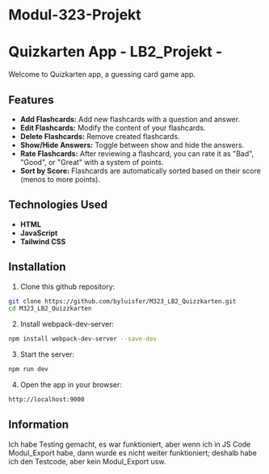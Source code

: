 # Modul-323-Projekt
# Quizkarten App - LB2_Projekt - 
Welcome to Quizkarten app, a guessing card game app.

## Features
- **Add Flashcards:** Add new flashcards with a question and answer.
- **Edit Flashcards:** Modify the content of your flashcards.
- **Delete Flashcards:** Remove created flashcards.
- **Show/Hide Answers:** Toggle between show and hide the answers.
- **Rate Flashcards:** After reviewing a flashcard, you can rate it as "Bad", "Good", or "Great" with a system of points.
- **Sort by Score:** Flashcards are automatically sorted based on their score (menos to more points).

## Technologies Used
- **HTML**
- **JavaScript**
- **Tailwind CSS**

## Installation
1. Clone this github repository:
```bash
git clone https://github.com/byluisfer/M323_LB2_Quizzkarten.git
cd M323_LB2_Quizzkarten
```
2. Install webpack-dev-server:
```bash
npm install webpack-dev-server --save-dev
```
3. Start the server:
```bash
npm run dev
```
4. Open the app in your browser:
```bash
http://localhost:9000
```
## Information 
Ich habe Testing gemacht, es war funktioniert, aber wenn ich in JS Code Modul_Export habe, dann wurde es nicht weiter funktioniert; deshalb habe ich den Testcode, aber kein Modul_Export usw.
